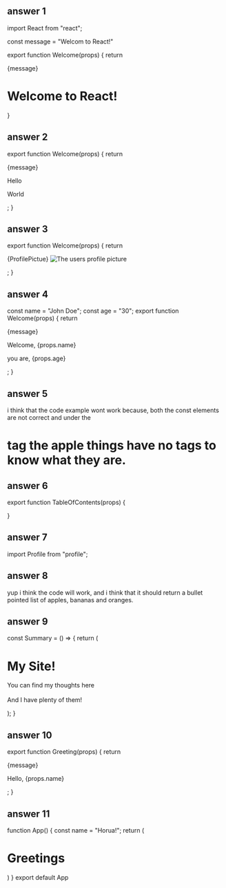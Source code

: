 ## answer 1
import React from "react";

const message = "Welcom to React!"

export function Welcome(props) {
return <div className="welcome">{message}
<h1>Welcome to React!</h1>
}

## answer 2

export function Welcome(props) {
  return <div className="welcome">{message}
  <p>Hello</p>
  <p>World</p>
  </div>;
}

## answer 3
export function Welcome(props) {
  return <div className="Picture">{ProfilePictue}
<img src='../assets/images/profile-picture.jpg' alt='The users profile picture'
/>
  </div>;
}

## answer 4
const name = "John Doe";
const age = "30";
export function Welcome(props) {
  return <div className="welcome">{message}
  <p>Welcome, {props.name}</p>
  <p>you are, {props.age}</p>
  </div>;
}

## answer 5
i think that the code example wont work because, both the const elements are not correct and under the <h1>tag the apple things have no tags to know what they are.

## answer 6

export function TableOfContents(props) {

}

## answer 7

import Profile from "profile";

## answer 8

yup i think the code will work, and i think that it should return a bullet pointed list of apples, bananas and oranges.

## answer 9

const Summary = () => {
  return (
      <div class="title">
        <h1>My Site!</h1>
      </div>
      <p class="description">
        You can find my thoughts here
        <br><br>
        And I have plenty of them!
      </p>
  );
}

## answer 10

export function Greeting(props) {
  return <div className="Greet">{message}
<p>Hello, {props.name}</p>
  </div>;
}

## answer 11

function App() {
    const name = "Horua!";
  return (
    <div className="app">
    <h1>Greetings</h1>
    <Greeting  name={name}/>
  )
}
export default App